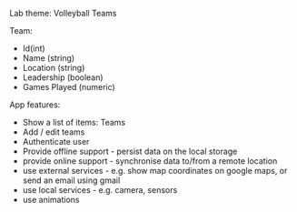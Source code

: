 Lab theme: Volleyball Teams

Team:
- Id(int)
- Name (string)
- Location (string)
- Leadership (boolean)
- Games Played (numeric)

App features:
- Show a list of items: Teams
- Add / edit teams
- Authenticate  user
- Provide offline support - persist data on the local storage
- provide online support - synchronise data to/from a remote location
- use external services - e.g. show map coordinates on google maps, or send an email using gmail
- use local services - e.g. camera, sensors
- use animations